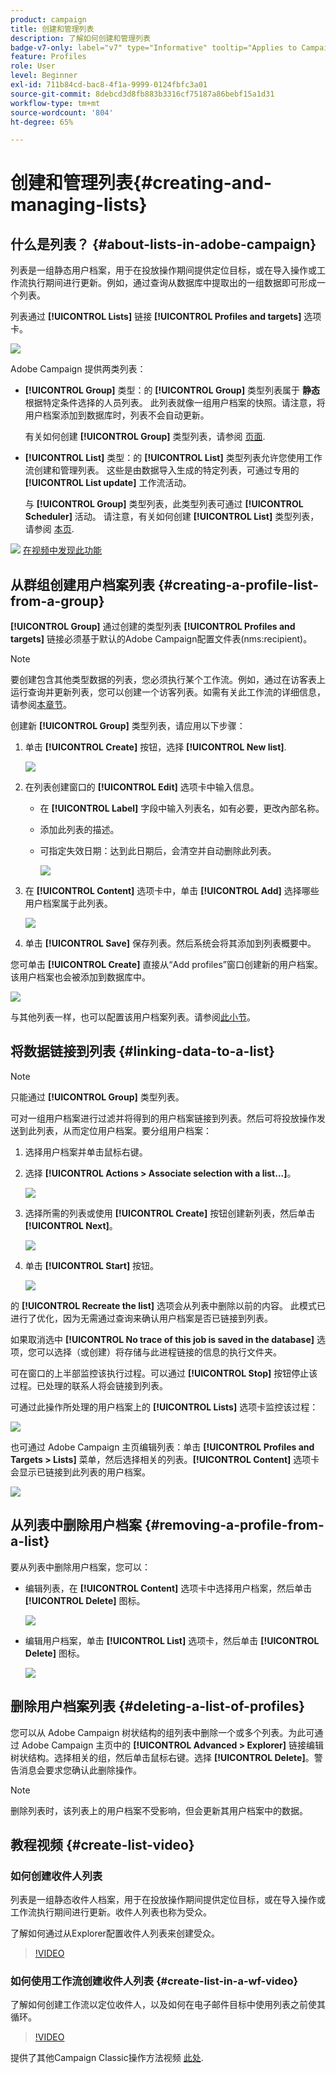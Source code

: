 ```yaml
---
product: campaign
title: 创建和管理列表
description: 了解如何创建和管理列表
badge-v7-only: label="v7" type="Informative" tooltip="Applies to Campaign Classic v7 only"
feature: Profiles
role: User
level: Beginner
exl-id: 711b84cd-bac8-4f1a-9999-0124fbfc3a01
source-git-commit: 8debcd3d8fb883b3316cf75187a86bebf15a1d31
workflow-type: tm+mt
source-wordcount: '804'
ht-degree: 65%

---
```


# 创建和管理列表{#creating-and-managing-lists}



## 什么是列表？ {#about-lists-in-adobe-campaign}

列表是一组静态用户档案，用于在投放操作期间提供定位目标，或在导入操作或工作流执行期间进行更新。例如，通过查询从数据库中提取出的一组数据即可形成一个列表。

列表通过 **[!UICONTROL Lists]** 链接 **[!UICONTROL Profiles and targets]** 选项卡。

![](assets/s_ncs_user_interface_group_link.png)

Adobe Campaign 提供两类列表：

* **[!UICONTROL Group]** 类型：的 **[!UICONTROL Group]** 类型列表属于 **静态** 根据特定条件选择的人员列表。 此列表就像一组用户档案的快照。请注意，将用户档案添加到数据库时，列表不会自动更新。

   有关如何创建 **[!UICONTROL Group]** 类型列表，请参阅 [页面](#creating-a-profile-list-from-a-group).

* **[!UICONTROL List]** 类型：的 **[!UICONTROL List]** 类型列表允许您使用工作流创建和管理列表。 这些是由数据导入生成的特定列表，可通过专用的 **[!UICONTROL List update]** 工作流活动。

   与 **[!UICONTROL Group]** 类型列表，此类型列表可通过 **[!UICONTROL Scheduler]** 活动。 请注意，有关如何创建 **[!UICONTROL List]** 类型列表，请参阅 [本页](../../workflow/using/list-update.md).

![](assets/do-not-localize/how-to-video.png) [在视频中发现此功能](#create-list-video)

## 从群组创建用户档案列表 {#creating-a-profile-list-from-a-group}

**[!UICONTROL Group]** 通过创建的类型列表 **[!UICONTROL Profiles and targets]** 链接必须基于默认的Adobe Campaign配置文件表(nms:recipient)。

>[!NOTE]
>
>要创建包含其他类型数据的列表，您必须执行某个工作流。例如，通过在访客表上运行查询并更新列表，您可以创建一个访客列表。如需有关此工作流的详细信息，请参阅[本章节](../../workflow/using/about-workflows.md)。

创建新 **[!UICONTROL Group]** 类型列表，请应用以下步骤：

1. 单击 **[!UICONTROL Create]** 按钮，选择 **[!UICONTROL New list]**.

   ![](assets/s_ncs_user_new_group.png)

1. 在列表创建窗口的 **[!UICONTROL Edit]** 选项卡中输入信息。

   * 在 **[!UICONTROL Label]** 字段中输入列表名，如有必要，更改內部名称。
   * 添加此列表的描述。
   * 可指定失效日期：达到此日期后，会清空并自动删除此列表。

      ![](assets/list_expiration_date.png)

1. 在 **[!UICONTROL Content]** 选项卡中，单击 **[!UICONTROL Add]** 选择哪些用户档案属于此列表。

   ![](assets/s_ncs_user_add_group.png)

1. 单击 **[!UICONTROL Save]** 保存列表。然后系统会将其添加到列表概要中。

您可单击 **[!UICONTROL Create]** 直接从“Add profiles”窗口创建新的用户档案。该用户档案也会被添加到数据库中。

![](assets/s_ncs_user_new_recipient_from_group.png)

与其他列表一样，也可以配置该用户档案列表。请参阅[此小节](../../platform/using/adobe-campaign-workspace.md#configuring-lists)。

## 将数据链接到列表 {#linking-data-to-a-list}

>[!NOTE]
>
>只能通过 **[!UICONTROL Group]** 类型列表。

可对一组用户档案进行过滤并将得到的用户档案链接到列表。然后可将投放操作发送到此列表，从而定位用户档案。要分组用户档案：

1. 选择用户档案并单击鼠标右键。
1. 选择 **[!UICONTROL Actions > Associate selection with a list...]**。

   ![](assets/s_ncs_user_add_selection_to_group.png)

1. 选择所需的列表或使用 **[!UICONTROL Create]** 按钮创建新列表，然后单击 **[!UICONTROL Next]**。

   ![](assets/s_ncs_user_add_selection_to_group_2.png)

1. 单击 **[!UICONTROL Start]** 按钮。

   ![](assets/s_ncs_user_add_selection_to_group_3.png)

的 **[!UICONTROL Recreate the list]** 选项会从列表中删除以前的内容。 此模式已进行了优化，因为无需通过查询来确认用户档案是否已链接到列表。

如果取消选中 **[!UICONTROL No trace of this job is saved in the database]** 选项，您可以选择（或创建）将存储与此进程链接的信息的执行文件夹。

可在窗口的上半部监控该执行过程。可以通过 **[!UICONTROL Stop]** 按钮停止该过程。已处理的联系人将会链接到列表。

可通过此操作所处理的用户档案上的 **[!UICONTROL Lists]** 选项卡监控该过程：

![](assets/s_ncs_user_add_selection_to_group_4.png)

也可通过 Adobe Campaign 主页编辑列表：单击 **[!UICONTROL Profiles and Targets > Lists]** 菜单，然后选择相关的列表。**[!UICONTROL Content]** 选项卡会显示已链接到此列表的用户档案。

![](assets/s_ncs_user_add_selection_to_group_5.png)

## 从列表中删除用户档案 {#removing-a-profile-from-a-list}

要从列表中删除用户档案，您可以：

* 编辑列表，在 **[!UICONTROL Content]** 选项卡中选择用户档案，然后单击 **[!UICONTROL Delete]** 图标。

   ![](assets/list_remove_a_recipient.png)

* 编辑用户档案，单击 **[!UICONTROL List]** 选项卡，然后单击 **[!UICONTROL Delete]** 图标。

   ![](assets/recipient_remove_a_list.png)

## 删除用户档案列表 {#deleting-a-list-of-profiles}

您可以从 Adobe Campaign 树状结构的组列表中删除一个或多个列表。为此可通过 Adobe Campaign 主页中的 **[!UICONTROL Advanced > Explorer]** 链接编辑树状结构。选择相关的组，然后单击鼠标右键。选择 **[!UICONTROL Delete]**。警告消息会要求您确认此删除操作。

>[!NOTE]
>
>删除列表时，该列表上的用户档案不受影响，但会更新其用户档案中的数据。

## 教程视频 {#create-list-video}

### 如何创建收件人列表

列表是一组静态收件人档案，用于在投放操作期间提供定位目标，或在导入操作或工作流执行期间进行更新。收件人列表也称为受众。

了解如何通过从Explorer配置收件人列表来创建受众。

>[!VIDEO](https://video.tv.adobe.com/v/25602/quality=12)

### 如何使用工作流创建收件人列表 {#create-list-in-a-wf-video}

了解如何创建工作流以定位收件人，以及如何在电子邮件目标中使用列表之前使其循环。

>[!VIDEO](https://video.tv.adobe.com/v/25603?quality=12)

提供了其他Campaign Classic操作方法视频 [此处](https://experienceleague.adobe.com/docs/campaign-classic-learn/tutorials/overview.html?lang=zh-Hans).
